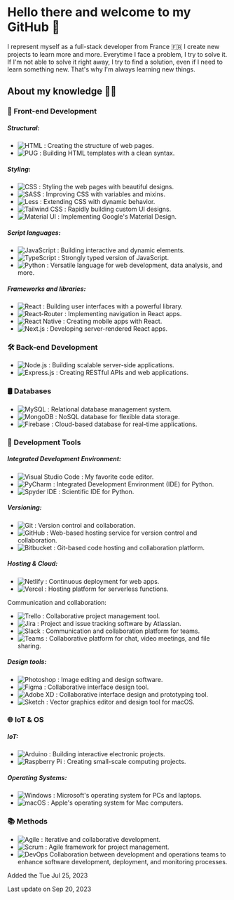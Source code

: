 [randomWord]: Hello

# Hello there and welcome to my GitHub 👋

I represent myself as a full-stack developer from France 🇫🇷
I create new projects to learn more and more. Everytime I face a problem, I try to solve it. If I'm not able to solve it right away, I try to find a solution, even if I need to learn something new.
That's why I'm always learning new things.

## About my knowledge 👨‍🎓

### 🚀 Front-end Development

##### Structural:

- ![HTML](https://img.shields.io/badge/-HTML-orange?logo=html5&logoColor=white&) : Creating the structure of web pages.
- ![PUG](https://img.shields.io/badge/-PUG-beige?logo=pug&logoColor=dark) : Building HTML templates with a clean syntax.

##### Styling:

- ![CSS](https://img.shields.io/badge/-CSS-blueviolet?logo=css3&logoColor=white) : Styling the web pages with beautiful designs.
- ![SASS](https://img.shields.io/badge/-SASS-pink?logo=sass&logoColor=white) : Improving CSS with variables and mixins.
- ![Less](https://img.shields.io/badge/LESS-2B4C80?style=for-the-badge&logo=less&logoColor=white&style=flat) : Extending CSS with dynamic behavior.
- ![Tailwind CSS](https://img.shields.io/badge/-Tailwind_CSS-38b2ac?logo=tailwind-css&logoColor=white) : Rapidly building custom UI designs.
- ![Material UI](https://img.shields.io/badge/-Material_UI-0081cb?logo=material-ui&logoColor=white) : Implementing Google's Material Design.

##### Script languages:

- ![JavaScript](https://img.shields.io/badge/-JavaScript-yellow?logo=javascript&logoColor=white) : Building interactive and dynamic elements.
- ![TypeScript](https://img.shields.io/badge/-TypeScript-blue?logo=typescript&logoColor=white) : Strongly typed version of JavaScript.
- ![Python](https://img.shields.io/badge/-Python-blue?logo=python&logoColor=white) : Versatile language for web development, data analysis, and more.

##### Frameworks and libraries:

- ![React](https://img.shields.io/badge/-React-blue?logo=react&logoColor=white) : Building user interfaces with a powerful library.
- ![React-Router](https://img.shields.io/badge/-React_Router-ca4245?logo=react-router&logoColor=white) : Implementing navigation in React apps.
- ![React Native](https://img.shields.io/badge/-React_Native-61dafb?logo=react&logoColor=white) : Creating mobile apps with React.
- ![Next.js](https://img.shields.io/badge/-Next.js-black?logo=next.js&logoColor=white) : Developing server-rendered React apps.

### 🛠️ Back-end Development

- ![Node.js](https://img.shields.io/badge/-Node.js-green?logo=node.js&logoColor=white) : Building scalable server-side applications.
- ![Express.js](https://img.shields.io/badge/-Express.js-grey?logo=express&logoColor=white) : Creating RESTful APIs and web applications.

### 🛢️ Databases

- ![MySQL](https://img.shields.io/badge/-MySQL-4479a1?logo=mysql&logoColor=white) : Relational database management system.
- ![MongoDB](https://img.shields.io/badge/-MongoDB-47a248?logo=mongodb&logoColor=white) : NoSQL database for flexible data storage.
- ![Firebase](https://img.shields.io/badge/Firebase-039BE5?logo=Firebase&logoColor=white) : Cloud-based database for real-time applications.

### 🔧 Development Tools

##### Integrated Development Environment:

- ![Visual Studio Code](https://img.shields.io/badge/-Visual_Studio_Code-007acc?logo=visual-studio-code&logoColor=white) : My favorite code editor.
- ![PyCharm](https://img.shields.io/badge/-PyCharm-000000?logo=pycharm&logoColor=white) : Integrated Development Environment (IDE) for Python.
- ![Spyder IDE](https://img.shields.io/badge/-Spyder_IDE-FF0000?logo=spyder-ide&logoColor=white) : Scientific IDE for Python.

##### Versioning:

- ![Git](https://img.shields.io/badge/-Git-f05032?logo=git&logoColor=white) : Version control and collaboration.
- ![GitHub](https://img.shields.io/badge/GitHub-100000?&logo=github&logoColor=white) : Web-based hosting service for version control and collaboration.
- ![Bitbucket](https://img.shields.io/badge/Bitbucket-0747a6?&logo=bitbucket&logoColor=white) : Git-based code hosting and collaboration platform.

##### Hosting & Cloud:

- ![Netlify](https://img.shields.io/badge/-Netlify-00c7b7?logo=netlify&logoColor=white) : Continuous deployment for web apps.
- ![Vercel](https://img.shields.io/badge/-Vercel-000000?logo=vercel&logoColor=white) : Hosting platform for serverless functions.

Communication and collaboration:

- ![Trello](https://img.shields.io/badge/-Trello-0079bf?logo=trello&logoColor=white) : Collaborative project management tool.
- ![Jira](https://img.shields.io/badge/Jira-0052CC?logo=Jira&logoColor=white) : Project and issue tracking software by Atlassian.
- ![Slack](https://img.shields.io/badge/Slack-4A154B?&logo=slack&logoColor=white) : Communication and collaboration platform for teams.
- ![Teams](https://img.shields.io/badge/Microsoft_Teams-6264A7?&logo=microsoft-teams&logoColor=white) : Collaborative platform for chat, video meetings, and file sharing.

##### Design tools:

- ![Photoshop](https://img.shields.io/badge/-Photoshop-31a8ff?logo=adobe-photoshop&logoColor=white) : Image editing and design software.
- ![Figma](https://img.shields.io/badge/-Figma-f24e1e?logo=figma&logoColor=white) : Collaborative interface design tool.
- ![Adobe XD](https://img.shields.io/badge/Adobe%20XD-470137?&logo=Adobe%20XD&logoColor=#FF61F6) : Collaborative interface design and prototyping tool.
- ![Sketch](https://img.shields.io/badge/Sketch-FFB387?&logo=sketch&logoColor=black) : Vector graphics editor and design tool for macOS.

### 🌐 IoT & OS

##### IoT:

- ![Arduino](https://img.shields.io/badge/-Arduino-00979D?logo=arduino&logoColor=white) : Building interactive electronic projects.
- ![Raspberry Pi](https://img.shields.io/badge/Raspberry%20Pi-A22846?&logo=Raspberry%20Pi&logoColor=white) : Creating small-scale computing projects.

##### Operating Systems:

- ![Windows](https://img.shields.io/badge/Windows-0078D6?&logo=windows&logoColor=white) : Microsoft's operating system for PCs and laptops.
- ![macOS](https://img.shields.io/badge/mac%20os-000000?&logo=apple&logoColor=white) : Apple's operating system for Mac computers.

### 📚 Methods

- ![Agile](https://img.shields.io/badge/-Agile-47C83E?logo=agile&logoColor=white) : Iterative and collaborative development.
- ![Scrum](https://img.shields.io/badge/-Scrum-6F126F?logo=scrum&logoColor=white) : Agile framework for project management.
- ![DevOps](https://img.shields.io/badge/-DevOps-B2123F?logo=devops&logoColor=white) Collaboration between development and operations teams to enhance software development, deployment, and monitoring processes.

Added the Tue Jul 25, 2023

Last update on Sep 20, 2023
